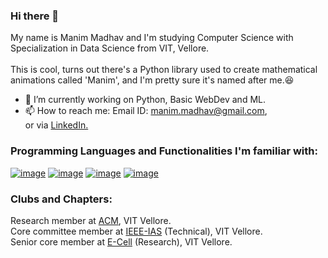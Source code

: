 ### Hi there 👋
My name is Manim Madhav and I'm studying Computer Science with Specialization in Data Science from VIT, Vellore.<br/>
<br/>
This is cool, turns out there's a Python library used to create mathematical animations called 'Manim', and I'm pretty sure it's named after me.:laughing:<br/>

- 🔭 I’m currently working on Python, Basic WebDev and ML.
- 📫 How to reach me: Email ID: manim.madhav@gmail.com,<br/> or via <a href='https://www.linkedin.com/in/manim-madhav-6103121b4/'>LinkedIn.</a><br>
### Programming Languages and Functionalities I'm familiar with:
[![image](https://img.shields.io/badge/Python-14354C?style=for-the-badge&logo=python&logoColor=white)](https://www.python.org/)
[![image](https://img.shields.io/badge/C%2B%2B-00599C?style=for-the-badge&logo=c%2B%2B&logoColor=white)](https://www.cprogramming.com/)
[![image](https://img.shields.io/badge/HTML5-E34F26?style=for-the-badge&logo=html5&logoColor=white)](https://www.w3schools.com/html/)
[![image](https://img.shields.io/badge/CSS3-1572B6?style=for-the-badge&logo=css3&logoColor=white)](https://www.w3schools.com/css/)
<br/>
### Clubs and Chapters: 
Research member at <a href='https://github.com/ACM-VIT' target='_blank'>ACM</a>, VIT Vellore.<br/>
Core committee member at <a href='https://www.ieeeiasvit.com/'>IEEE-IAS<a/> (Technical), VIT Vellore.<br/>
Senior core member at <a href='https://ecellvit.com/'>E-Cell<a/> (Research), VIT Vellore.
